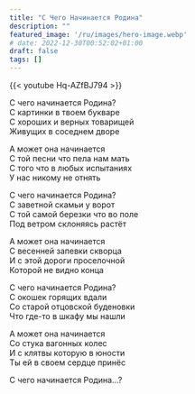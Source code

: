 ```yaml
---
title: "С Чего Начинается Родина"
description: ""
featured_image: '/ru/images/hero-image.webp'
# date: 2022-12-30T00:52:02+01:00
draft: false
tags: []
---
```


{{< youtube Hq-AZfBJ794 >}}

С чего начинается Родина?  
С картинки в твоем букваре  
С хороших и верных товарищей  
Живущих в соседнем дворе

А может она начинается  
С той песни что пела нам мать  
С того что в любых испытаниях  
У нас никому не отнять

С чего начинается Родина?  
С заветной скамьи у ворот  
С той самой березки что во поле  
Под ветром склоняясь растёт

А может она начинается  
С весенней запевки скворца  
И с этой дороги проселочной  
Которой не видно конца

С чего начинается Родина?  
С окошек горящих вдали  
Со старой отцовской буденовки  
Что где-то в шкафу мы нашли

А может она начинается  
Со стука вагонных колес  
И с клятвы которую в юности  
Ты ей в своем сердце принёс

С чего начинается Родина...?
